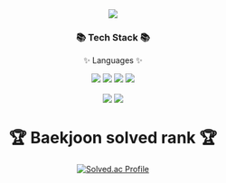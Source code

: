 <div align=center>
	<img src="https://capsule-render.vercel.app/api?type=waving&color=auto&height=200&section=header&text=Hello%20World!!!&fontSize=50" />	
</div>

<div align=center>
	<h3>📚 Tech Stack 📚</h3>
	<p>✨ Languages ✨</p>
</div>
<div align="center">
	<img src=https://img.shields.io/badge/Java-F1948A?style=flat-square&logo=Java&logoColor=white />
	<img src="https://img.shields.io/badge/C++-A569BD?style=flat&logo=C++&logoColor=white" />
	<img src="https://img.shields.io/badge/cshape-ABEBC6?style=flat&logo=csharp&logoColor=white" />
	<img src="https://img.shields.io/badge/Python-007396?style=flat&logo=Python&logoColor=white" />
	
</div>
<div align=center>
	<br>
<img src="https://github-readme-stats.vercel.app/api/top-langs/?username=kimmoonwoong&layout=compact">
<img src="https://github-readme-stats.vercel.app/api?username=kimmoonwoong&show_icons=true">


<br>
<h1>🏆 Baekjoon solved rank 🏆</h1>
	
[![Solved.ac Profile](http://mazassumnida.wtf/api/v2/generate_badge?boj=ansdnd1500)](https://solved.ac/ansdnd1500)
</div>

<!--
**kimmoonwoong/kimmoonwoong** is a ✨ _special_ ✨ repository because its `README.md` (this file) appears on your GitHub profile.

Here are some ideas to get you started:

- 🌱 I’m currently learning ...
- 👯 I’m looking to collaborate on ...
- 🤔 I’m looking for help with ...
- 💬 Ask me about ...
- 📫 How to reach me: ...
- 😄 Pronouns: ...
- ⚡ Fun fact: ...
-->
